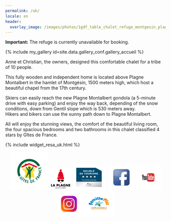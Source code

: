 ```yaml
---
permalink: /uk/
locale: en
header:
  overlay_image: /images/photos/1gdf_table_chalet_refuge_montgesin_plagne.jpg
---
```


**Important:** The refuge is currently unavailable for booking.

{% include my_gallery id=site.data.gallery_conf.gallery_accueil %}
  
Anne et Christian, the owners, designed this comfortable chalet for a tribe of 10 people.  


This fully wooden and independent home is located above Plagne Montalbert in the hamlet of Montgésin, 1500 meters high, which host a beautiful chapel from the 17th century.  


Skiers can easily reach the new Plagne Montalbert gondola (a 5-minute drive with easy parking) and enjoy the way back, depending of the snow conditions, down from Gentil slope which is 530 meters away.  
Hikers and bikers can use the sunny path down to Plagne Montalbert.  


All will enjoy the stunning views, the comfort of the beautiful living room, the four spacious bedrooms and two bathrooms in this chalet classified 4 stars by Gîtes de France.   

{% include widget_resa_uk.html %}
   
 
<p style="text-align: center;">
  <a href="https://www.gites-de-france.com/en/auvergne-rhone-alpes/savoie/le-refuge-de-montgesin-73g148140" target="_blank" rel="noreferrer">  <img src="/images/banniere_menu/giteDeFrance.png" alt="" width="100" height="100" style="border:10px solid white"/></a> 
  <a href="https://en.la-plagne.com/" target="_blank" rel="noreferrer">  <img src="/images/banniere_menu/logo_montalbert2.png" alt="" width="60" height="60" style="border:5px solid white"/></a> 
  <img src="/images/banniere_menu/meuble4etoiles.jpg" alt="" width="80" height="60" style="border:10px solid white"/>  
    <a href="https://www.facebook.com/refuge.montgesin" target="_blank" rel="noreferrer"><img src="/images/banniere_menu/facebook.jpeg" alt="" width="60" height="60" style="border:10px solid white"/></a> 
    <a href="https://youtu.be/opK0wJs3UQA" target="_blank" rel="noreferrer"> <img src="/images/banniere_menu/youtube.png" alt="" width="60" height="60" style="border:10px solid white"/></a>
  	<a href="https://www.instagram.com/le_refuge_de_montgesin/" target="_blank" rel="noreferrer"><img src="/images/banniere_menu/instagram.png" alt="" width="60" height="60" style="border:10px solid white" /></a>
  <img src="/images/banniere_menu/Logo_Fplus.png" alt="" width="80" height="60" style="border:10px solid white" />
</p>

  
    
